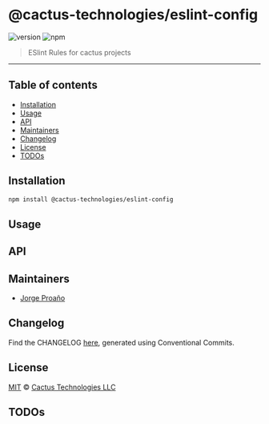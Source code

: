# @cactus-technologies/eslint-config

![version](https://img.shields.io/badge/version-1.1.1-green.svg)
![npm](https://img.shields.io/badge/npm-public-green.svg)

> ESlint Rules for cactus projects

---

## Table of contents

-   [Installation](#installation)
-   [Usage](#usage)
-   [API](#api)
-   [Maintainers](#maintainers)
-   [Changelog](#changelog)
-   [License](#license)
-   [TODOs](#todos)

## Installation

```sh
npm install @cactus-technologies/eslint-config
```

## Usage

## API

## Maintainers

-   [Jorge Proaño](http://www.hidden-node-problem.com)

## Changelog

Find the CHANGELOG [here](CHANGELOG.md), generated using Conventional Commits.

## License

[MIT](LICENSE) © [Cactus Technologies LLC](http://www.cactus.is)

## TODOs
